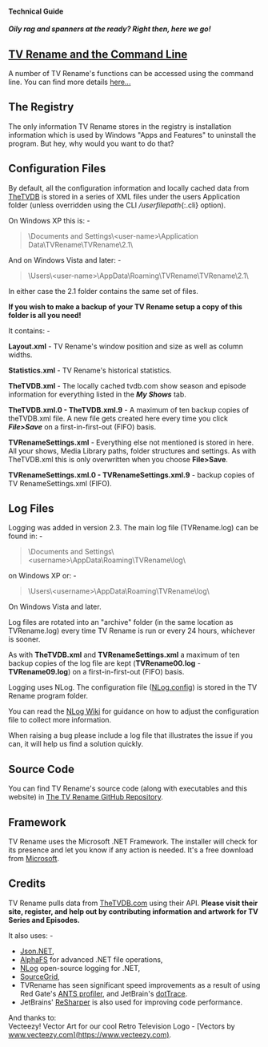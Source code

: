 #### Technical Guide
***Oily rag and spanners at the ready? Right then, here we go!***

## [TV Rename and the Command&nbsp;Line](cmd-line "Read about Command Line functionality")
A number of TV Rename's functions can be accessed using the command line. You can find more details [here...](cmd-line "Read about Command Line functionality")

## The Registry
The only information TV Rename stores in the registry is installation information which is used by Windows "Apps and Features" to uninstall the program. But hey, why would you want to do that?

## Configuration Files
By default, all the configuration information and locally cached data from [TheTVDB](http://thetvdb.com "Visit TheTVDB.com") is stored in a series of XML files under the users Application folder (unless overridden using the CLI */userfilepath*{:.cli} option).

On Windows XP this is: -

> \\Documents and Settings\\\<user-name\>\\Application Data\\TVRename\\TVRename\\2.1\\

And on Windows Vista and later: -

> \\Users\\\<user-name\>\\AppData\\Roaming\\TVRename\\TVRename\\2.1\\

In either case the 2.1 folder contains the same set of files.

**If you wish to make a backup of your TV Rename setup a copy of this folder is all you need!**

It contains: -

**Layout.xml** - TV Rename's window position and size as well as column widths.

**Statistics.xml** - TV Rename's historical statistics.

**TheTVDB.xml** - The locally cached tvdb.com show season and episode information for everything listed in the ***My Shows*** tab.

**TheTVDB.xml.0 - TheTVDB.xml.9** - A maximum of ten backup copies of theTVDB.xml file. A new file gets created here every time you click ***File>Save*** on a first-in-first-out (FIFO) basis.

**TVRenameSettings.xml** - Everything else not mentioned is stored in here. All your shows, Media Library paths, folder structures and settings. As with TheTVDB.xml this is only overwritten when you choose **File>Save**.

**TVRenameSettings.xml.0 - TVRenameSettings.xml.9** - backup copies of TV RenameSettings.xml (FIFO).

## Log Files
Logging was added in version 2.3. The main log file (TVRename.log) can be found in: -
> \\Documents and Settings\\\<username\>\\AppData\\Roaming\\TVRename\\log\\

on Windows XP or: -

> \\Users\\\<username\>\\AppData\\Roaming\\TVRename\\log\\

On Windows Vista and later.

Log files are rotated into an "archive" folder (in the same location as TVRename.log) every time TV Rename is run or every 24 hours, whichever is sooner.

As with **TheTVDB.xml** and **TVRenameSettings.xml** a maximum of ten backup copies of the log file are kept (**TVRename00.log** - **TVRename09.log**) on a first-in-first-out (FIFO) basis.

Logging uses NLog. The configuration file ([NLog.config](https://github.com/TV-Rename/tvrename/blob/master/TVRename%23/NLog.config "Look at NLog.config in the TV-Rename Repo")) is stored in the TV Rename program folder.

You can read the [NLog Wiki](https://github.com/nlog/NLog/wiki/Configuration-file "Visit the NLog Wiki") for guidance on how to adjust the configuration file to collect more information.

When raising a bug please include a log file that illustrates the issue if you can, it will help us find a solution quickly.

## Source Code
You can find TV Rename's source code (along with executables and this website) in [The TV Rename GitHub Repository](https://github.com/TV-Rename/tvrename "Visit The repository").

## Framework
TV Rename uses the Microsoft .NET Framework. The installer will check for its presence and let you know if any action is needed. It's a free download from [Microsoft](https://www.microsoft.com/net/download/windows "Get .NET").

## Credits
TV Rename pulls data from [TheTVDB.com](http://thetvdb.com/ "Visit TheTVDB.com") using their API. **Please visit their site, register, and help out by contributing information and artwork for TV Series and Episodes.**

It also uses: -
* [Json.NET](https://www.newtonsoft.com/json),
* [AlphaFS](http://alphafs.alphaleonis.com/) for advanced .NET file operations,
* [NLog](http://nlog-project.org/) open-source logging for .NET,
* [SourceGrid](https://sourcegrid.codeplex.com/),
* TVRename has seen significant speed improvements as a result of using Red Gate's [ANTS profiler](https://www.red-gate.com/products/dotnet-development/ants-performance-profiler/), and JetBrain's [dotTrace](https://www.jetbrains.com/profiler/).
* JetBrains' [ReSharper](https://www.jetbrains.com/resharper/) is also used for improving code performance.

And thanks to:<br />
Vecteezy! Vector Art for our cool Retro Television Logo - [Vectors by www.vecteezy.com](https://www.vecteezy.com).
